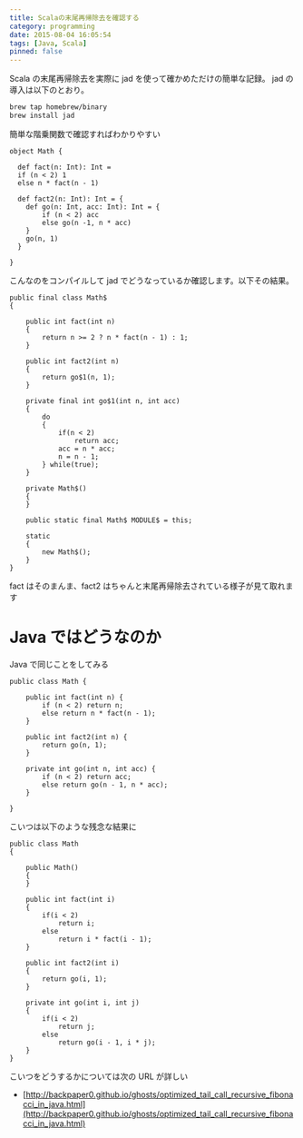 ```yaml
---
title: Scalaの末尾再帰除去を確認する
category: programming
date: 2015-08-04 16:05:54
tags: [Java, Scala]
pinned: false
---
```


Scala の末尾再帰除去を実際に jad を使って確かめただけの簡単な記録。 jad の導入は以下のとおり。

```bash
brew tap homebrew/binary
brew install jad
```

簡単な階乗関数で確認すればわかりやすい

```
object Math {

  def fact(n: Int): Int =
  if (n < 2) 1
  else n * fact(n - 1)

  def fact2(n: Int): Int = {
    def go(n: Int, acc: Int): Int = {
        if (n < 2) acc
        else go(n -1, n * acc)
    }
    go(n, 1)
  }

}
```

こんなのをコンパイルして jad でどうなっているか確認します。以下その結果。

```
public final class Math$
{

    public int fact(int n)
    {
        return n >= 2 ? n * fact(n - 1) : 1;
    }

    public int fact2(int n)
    {
        return go$1(n, 1);
    }

    private final int go$1(int n, int acc)
    {
        do
        {
            if(n < 2)
                return acc;
            acc = n * acc;
            n = n - 1;
        } while(true);
    }

    private Math$()
    {
    }

    public static final Math$ MODULE$ = this;

    static
    {
        new Math$();
    }
}
```

fact はそのまんま、fact2 はちゃんと末尾再帰除去されている様子が見て取れます

# Java ではどうなのか

Java で同じことをしてみる

```
public class Math {

    public int fact(int n) {
        if (n < 2) return n;
        else return n * fact(n - 1);
    }

    public int fact2(int n) {
        return go(n, 1);
    }

    private int go(int n, int acc) {
        if (n < 2) return acc;
        else return go(n - 1, n * acc);
    }

}
```

こいつは以下のような残念な結果に

```
public class Math
{

    public Math()
    {
    }

    public int fact(int i)
    {
        if(i < 2)
            return i;
        else
            return i * fact(i - 1);
    }

    public int fact2(int i)
    {
        return go(i, 1);
    }

    private int go(int i, int j)
    {
        if(i < 2)
            return j;
        else
            return go(i - 1, i * j);
    }
}
```

こいつをどうするかについては次の URL が詳しい

- [http://backpaper0.github.io/ghosts/optimized_tail_call_recursive_fibonacci_in_java.html](http://backpaper0.github.io/ghosts/optimized_tail_call_recursive_fibonacci_in_java.html)
